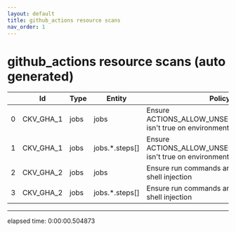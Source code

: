 ```yaml
---
layout: default
title: github_actions resource scans
nav_order: 1
---
```


# github_actions resource scans (auto generated)

|    | Id        | Type   | Entity         | Policy                                                                     | IaC            |
|----|-----------|--------|----------------|----------------------------------------------------------------------------|----------------|
|  0 | CKV_GHA_1 | jobs   | jobs           | Ensure ACTIONS_ALLOW_UNSECURE_COMMANDS isn't true on environment variables | github_actions |
|  1 | CKV_GHA_1 | jobs   | jobs.*.steps[] | Ensure ACTIONS_ALLOW_UNSECURE_COMMANDS isn't true on environment variables | github_actions |
|  2 | CKV_GHA_2 | jobs   | jobs           | Ensure run commands are not vulnerable to shell injection                  | github_actions |
|  3 | CKV_GHA_2 | jobs   | jobs.*.steps[] | Ensure run commands are not vulnerable to shell injection                  | github_actions |


---


elapsed time: 0:00:00.504873

